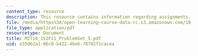 ```yaml
---
content_type: resource
description: This resource contains information regarding assignments.
file: /media/https%3A/open-learning-course-data-rc.s3.amazonaws.com/18-152-introduction-to-partial-differential-equations-fall-2011/e35d62a106c0b4224beb78782f1cacea_MIT18_152F11_ProblemSet_5.pdf
file_type: application/pdf
resourcetype: Document
title: MIT18_152F11_ProblemSet_5.pdf
uid: e35d62a1-06c0-b422-4beb-78782f1cacea
---
```

